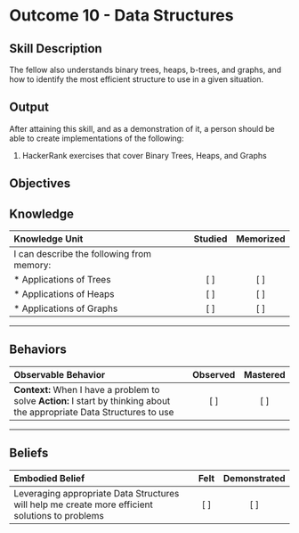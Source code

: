 # Outcome 10 - Data Structures

**Skill Description**
----------
The fellow also understands binary trees, heaps, b-trees, and graphs, and how to identify the most efficient structure to use in a given situation.

**Output**
----------
After attaining this skill, and as a demonstration of it, a person should be able to create implementations of the following:
 
1. HackerRank exercises that cover Binary Trees, Heaps, and Graphs 


**Objectives**
----------
## **Knowledge**


| Knowledge Unit   |      Studied      | Memorized |
|:-------------|:------------------:|:--------:|
| I can describe the following from memory: | | |
| * Applications of Trees | [ ] | [ ]  |
| * Applications of Heaps     | [ ] | [ ]  |
| * Applications of Graphs     | [ ] | [ ]  |


----------


## **Behaviors**

| Observable Behavior   |      Observed      | Mastered |
|:-------------|:------------------:|:--------:|
| **Context:** When I have a problem to solve **Action:** I start by thinking about the appropriate Data Structures to use | [ ] | [ ]  |



----------


## **Beliefs**


| Embodied Belief   |      Felt      | Demonstrated |
|:-------------|:------------------:|:--------:|
| Leveraging appropriate Data Structures will help me create more efficient solutions to problems | [ ] | [ ]  |

